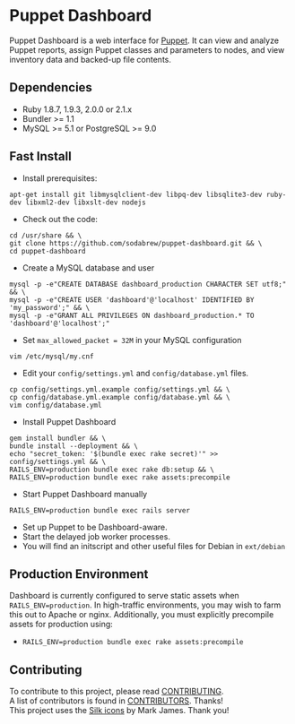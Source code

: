Puppet Dashboard
================

Puppet Dashboard is a web interface for [Puppet](http://www.puppetlabs.com/).
It can view and analyze Puppet reports, assign Puppet classes and parameters to
nodes, and view inventory data and backed-up file contents.

Dependencies
------------

* Ruby 1.8.7, 1.9.3, 2.0.0 or 2.1.x
* Bundler >= 1.1
* MySQL >= 5.1 or PostgreSQL >= 9.0

Fast Install
------------

* Install prerequisites:
````
apt-get install git libmysqlclient-dev libpq-dev libsqlite3-dev ruby-dev libxml2-dev libxslt-dev nodejs
````
* Check out the code:
````
cd /usr/share && \
git clone https://github.com/sodabrew/puppet-dashboard.git && \
cd puppet-dashboard
````
* Create a MySQL database and user
````
mysql -p -e"CREATE DATABASE dashboard_production CHARACTER SET utf8;" && \
mysql -p -e"CREATE USER 'dashboard'@'localhost' IDENTIFIED BY 'my_password';" && \
mysql -p -e"GRANT ALL PRIVILEGES ON dashboard_production.* TO 'dashboard'@'localhost';"
````
* Set `max_allowed_packet = 32M` in your MySQL configuration
````
vim /etc/mysql/my.cnf
````
* Edit your `config/settings.yml` and `config/database.yml` files.
````
cp config/settings.yml.example config/settings.yml && \
cp config/database.yml.example config/database.yml && \
vim config/database.yml
````
* Install Puppet Dashboard
````
gem install bundler && \
bundle install --deployment && \
echo "secret_token: '$(bundle exec rake secret)'" >> config/settings.yml && \
RAILS_ENV=production bundle exec rake db:setup && \
RAILS_ENV=production bundle exec rake assets:precompile
````
* Start Puppet Dashboard manually
````
RAILS_ENV=production bundle exec rails server
````
* Set up Puppet to be Dashboard-aware.
* Start the delayed job worker processes.
* You will find an initscript and other useful files for Debian in `ext/debian`

Production Environment
----------------------

Dashboard is currently configured to serve static assets when `RAILS_ENV=production`. In high-traffic
environments, you may wish to farm this out to Apache or nginx.  Additionally, you must explicitly
precompile assets for production using:

 * `RAILS_ENV=production bundle exec rake assets:precompile`

Contributing
------------

To contribute to this project, please read [CONTRIBUTING](CONTRIBUTING.md).  
A list of contributors is found in [CONTRIBUTORS](CONTRIBUTORS.md). Thanks!  
This project uses the [Silk icons](http://www.famfamfam.com/lab/icons/silk/) by Mark James.  Thank you!
